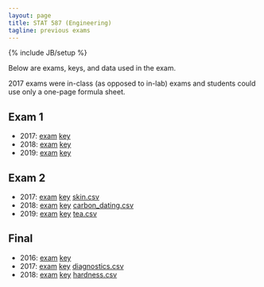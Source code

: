 ```yaml
---
layout: page
title: STAT 587 (Engineering)
tagline: previous exams
---
```

{% include JB/setup %}

Below are exams, keys, and data used in the exam.

2017 exams were in-class (as opposed to in-lab) exams and students 
could use only a one-page formula sheet.

## Exam 1

- 2017: [exam](exam1/STAT401Eng_exam1_Spring2017.pdf) [key](exam1/STAT401Eng_exam1_Spring2017_key.pdf)
- 2018: [exam](exam1/STAT401Eng_exam1_Spring2018.pdf) [key](exam1/STAT401Eng_exam1_Spring2018_key.pdf)
- 2019: [exam](exam1/STAT587Eng_exam1_Spring2019.pdf) [key](exam1/STAT587Eng_exam1_Spring2019_key.pdf)

## Exam 2

- 2017: [exam](exam2/STAT401Eng_exam2_Spring2017.pdf) [key](exam2/STAT401Eng_exam2_Spring2017_key.pdf) [skin.csv](exam2/skin.csv)
- 2018: [exam](exam2/STAT401Eng_exam2_Spring2018.pdf) [key](exam2/STAT401Eng_exam2_Spring2018_key.pdf) [carbon_dating.csv](exam2/carbon_dating.csv)
- 2019: [exam](exam2/STAT587Eng_exam2_Spring2019.pdf) [key](exam2/STAT587Eng_exam2_Spring2019_key.pdf) [tea.csv](exam2/tea.csv)

## Final

- 2016: [exam](final/STAT401Eng_final_Spring2016.pdf) [key](final/STAT401Eng_final_Spring2016_key.pdf)
- 2017: [exam](final/STAT401Eng_final_Spring2017.pdf) [key](final/STAT401Eng_final_Spring2017_key.pdf) [diagnostics.csv](final/diagnostics.csv)
- 2018: [exam](final/STAT401Eng_final_Spring2018.pdf) [key](final/STAT401Eng_final_Spring2018_key.pdf) [hardness.csv](final/hardness.csv)
